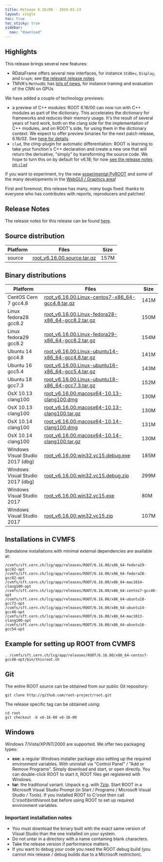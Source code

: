 ```yaml
---
title: Release 6.16/00 - 2019-01-23
layout: single
toc: true
toc_sticky: true
sidebar:
  nav: "download"
---
```


## Highlights

This release brings several new features:

- RDataFrame offers several new interfaces, for instance `StdDev`, `Display`, and `Graph`; see [the relevant release notes](https://root.cern/doc/v616/release-notes.html#rdataframe)
- TMVA's `MethodDL` has [lots of news](https://root.cern/doc/v616/release-notes.html#tmva-library), for instance training and evaluation of the CNN on GPUs


We have added a couple of technology previews:

- a preview of C++ modules: ROOT 6.16/00 can now run with C++ modules as part of the dictionary. This accelerates the dictionary for frameworks and reduces their memory usage. It's the result of several years of hard work, both on the clang side for the implementation of C++ modules, and on ROOT's side, for using them in the dictionary context. We expect to offer preview binaries for the next patch release, 6.16/02. See [here for details](https://root.cern/doc/v616/release-notes.html#c-modules-technology-preview).
- `clad`, the cling-plugin for automatic differentiation: ROOT is learning to take your function's C++ declaration and create a new one that will return the derivative, "simply" by transforming the source code. We hope to turn this on by default for v6.18; for now [see the release notes on `clad`](https://root.cern/doc/v616/release-notes.html#math-libraries)


If you want to experiment, try the new [experimental PyROOT](https://root.cern/doc/v616/release-notes.html#experimental-pyroot) and some of the many developments in the [WebGUI / Graphics area](https://root.cern/doc/v616/release-notes.html#web-graphics-libraries)!

First and foremost, this release has many, *many* bugs fixed: thanks to everyone who has contributes with reports, reproducers and patches!

## Release Notes
The release notes for this release can be found [here](https://root.cern/doc/v616/release-notes.html).

## Source distribution

| Platform       | Files | Size |
|-----------|-------|-----|
| source | [root_v6.16.00.source.tar.gz](https://root.cern/download/root_v6.16.00.source.tar.gz) | 157M |


## Binary distributions

| Platform       | Files | Size |
|-----------|-------|-----|
| CentOS Cern 7 gcc4.8 | [root_v6.16.00.Linux-centos7-x86_64-gcc4.8.tar.gz](https://root.cern/download/root_v6.16.00.Linux-centos7-x86_64-gcc4.8.tar.gz) | 141M |
| Linux fedora28 gcc8.2 | [root_v6.16.00.Linux-fedora28-x86_64-gcc8.2.tar.gz](https://root.cer/download/root_v6.16.00.Linux-fedora28-x86_64-gcc8.2.tar.gz) | 150M |
| Linux fedora29 gcc8.2 | [root_v6.16.00.Linux-fedora29-x86_64-gcc8.2.tar.gz](https://root.cern/download/root_v6.16.00.Linux-fedora29-x86_64-gcc8.2.tar.gz) | 154M |
| Ubuntu 14 gcc4.8 | [root_v6.16.00.Linux-ubuntu14-x86_64-gcc4.8.tar.gz](https://root.cern/download/root_v6.16.00.Linux-ubuntu14-x86_64-gcc4.8.tar.gz) | 141M |
| Ubuntu 16 gcc5.4 | [root_v6.16.00.Linux-ubuntu16-x86_64-gcc5.4.tar.gz](https://root.cern/download/root_v6.16.00.Linux-ubuntu16-x86_64-gcc5.4.tar.gz) | 143M |
| Ubuntu 18 gcc7.3 | [root_v6.16.00.Linux-ubuntu18-x86_64-gcc7.3.tar.gz](https://root.cern/download/root_v6.16.00.Linux-ubuntu18-x86_64-gcc7.3.tar.gz) | 152M |
| OsX 10.13 clang100 | [root_v6.16.00.macosx64-10.13-clang100.dmg](https://root.cern/download/root_v6.16.00.macosx64-10.13-clang100.dmg) | 130M |
| OsX 10.13 clang100 | [root_v6.16.00.macosx64-10.13-clang100.tar.gz](https://root.cern/download/root_v6.16.00.macosx64-10.13-clang100.tar.gz) | 130M |
| OsX 10.14 clang100 | [root_v6.16.00.macosx64-10.14-clang100.dmg](https://root.cern/download/root_v6.16.00.macosx64-10.14-clang100.dmg) | 131M |
| OsX 10.14 clang100 | [root_v6.16.00.macosx64-10.14-clang100.tar.gz](https://root.cern/download/root_v6.16.00.macosx64-10.14-clang100.tar.gz) | 130M |
| Windows Visual Studio 2017 (dbg) | [root_v6.16.00.win32.vc15.debug.exe](https://root.cern/download/root_v6.16.00.win32.vc15.debug.exe) | 185M |
| Windows Visual Studio 2017 (dbg) | [root_v6.16.00.win32.vc15.debug.zip](https://root.cern/download/root_v6.16.00.win32.vc15.debug.zip) | 299M |
| Windows Visual Studio 2017 | [root_v6.16.00.win32.vc15.exe](https://root.cern/download/root_v6.16.00.win32.vc15.exe) |  80M |
| Windows Visual Studio 2017 | [root_v6.16.00.win32.vc15.zip](https://root.cern/download/root_v6.16.00.win32.vc15.zip) | 107M |



## Installations in CVMFS
Standalone installations with minimal external dependencies are available at:
~~~
/cvmfs/sft.cern.ch/lcg/app/releases/ROOT/6.16.00/x86_64-fedora29-gcc82-opt
/cvmfs/sft.cern.ch/lcg/app/releases/ROOT/6.16.00/x86_64-fedora28-gcc82-opt
/cvmfs/sft.cern.ch/lcg/app/releases/ROOT/6.16.00/x86_64-mac1014-clang100-opt
/cvmfs/sft.cern.ch/lcg/app/releases/ROOT/6.16.00/x86_64-centos7-gcc48-opt
/cvmfs/sft.cern.ch/lcg/app/releases/ROOT/6.16.00/x86_64-ubuntu18-gcc73-opt
/cvmfs/sft.cern.ch/lcg/app/releases/ROOT/6.16.00/x86_64-ubuntu14-gcc48-opt
/cvmfs/sft.cern.ch/lcg/app/releases/ROOT/6.16.00/x86_64-mac1013-clang100-opt
/cvmfs/sft.cern.ch/lcg/app/releases/ROOT/6.16.00/x86_64-ubuntu16-gcc54-opt
~~~


## Example for setting up ROOT from CVMFS
~~~
. /cvmfs/sft.cern.ch/lcg/app/releases/ROOT/6.16.00/x86_64-centos7-gcc48-opt/bin/thisroot.sh
~~~

## Git
The entire ROOT source can be obtained from our public Git repository:

~~~
git clone http://github.com/root-project/root.git
~~~
The release specific tag can be obtained using:
~~~
cd root
git checkout -b v6-16-00 v6-16-00
~~~


## Windows
Windows 7/Vista/XP/NT/2000 are supported. We offer two packaging types:

 * **exe**: a regular Windows installer package also setting up the required environment variables. With uninstall via "Control Panel" / "Add or Remove Programs". Simply download and start, or open directly. You can double-click ROOT to start it, ROOT files get registered with Windows.
 * **tar**: the traditional variant. Unpack e.g. with [7zip](http://www.7-zip.org). Start ROOT in a Microsoft Visual Studio Prompt (in Start / Programs / Microsoft Visual Studio / Tools). If you installed ROOT to C:\root then call C:\root\bin\thisroot.bat before using ROOT to set up required environment variables.

### Important installation notes
 * You must download the binary built with the exact same version of Visual Studio than the one installed on your system.
 * Do not untar in a directory with a name containing blank characters.
 * Take the release version if performance matters.
 * If you want to debug your code you need the ROOT debug build (you cannot mix release / debug builds due to a Microsoft restriction).

